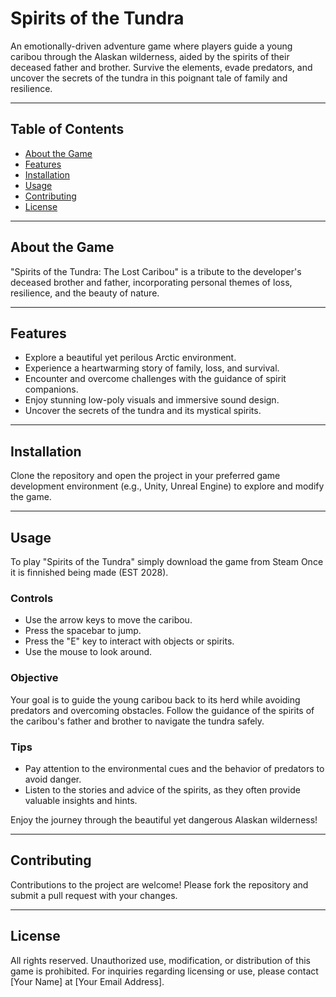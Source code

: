 # Spirits of the Tundra

An emotionally-driven adventure game where players guide a young caribou through the Alaskan wilderness, aided by the spirits of their deceased father and brother. Survive the elements, evade predators, and uncover the secrets of the tundra in this poignant tale of family and resilience.

---

## Table of Contents

- [About the Game](#about-the-game)
- [Features](#features)
- [Installation](#installation)
- [Usage](#usage)
- [Contributing](#contributing)
- [License](#license)

---

## About the Game

"Spirits of the Tundra: The Lost Caribou" is a tribute to the developer's deceased brother and father, incorporating personal themes of loss, resilience, and the beauty of nature.

---

## Features

- Explore a beautiful yet perilous Arctic environment.
- Experience a heartwarming story of family, loss, and survival.
- Encounter and overcome challenges with the guidance of spirit companions.
- Enjoy stunning low-poly visuals and immersive sound design.
- Uncover the secrets of the tundra and its mystical spirits.

---

## Installation

Clone the repository and open the project in your preferred game development environment (e.g., Unity, Unreal Engine) to explore and modify the game.

---

## Usage

To play "Spirits of the Tundra" simply download the game from Steam Once it is finnished being made (EST 2028). 

### Controls

- Use the arrow keys to move the caribou.
- Press the spacebar to jump.
- Press the "E" key to interact with objects or spirits.
- Use the mouse to look around.

### Objective

Your goal is to guide the young caribou back to its herd while avoiding predators and overcoming obstacles. Follow the guidance of the spirits of the caribou's father and brother to navigate the tundra safely.

### Tips

- Pay attention to the environmental cues and the behavior of predators to avoid danger.
- Listen to the stories and advice of the spirits, as they often provide valuable insights and hints.

Enjoy the journey through the beautiful yet dangerous Alaskan wilderness!

---

## Contributing

Contributions to the project are welcome! Please fork the repository and submit a pull request with your changes.

---

## License

All rights reserved. Unauthorized use, modification, or distribution of this game is prohibited. For inquiries regarding licensing or use, please contact [Your Name] at [Your Email Address].

